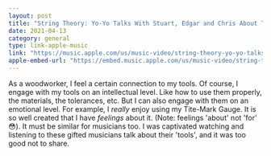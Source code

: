 ```yaml
---
layout: post
title: "String Theory: Yo-Yo Talks With Stuart, Edgar and Chris About Their Instruments"
date: 2021-04-13
category: general
type: link-apple-music
link: "https://music.apple.com/us/music-video/string-theory-yo-yo-talks-stuart-edgar-chris-about/570059767"
apple-embed-url: "https://embed.music.apple.com/us/music-video/string-theory-yo-yo-talks-stuart-edgar-chris-about/570059767"
---
```

As a woodworker, I feel a certain connection to my tools. Of course, I engage with my tools on an intellectual level. Like how to use them properly, the materials, the tolerances, etc. But I can also engage with them on an emotional level. For example, I _really_ enjoy using my Tite-Mark Gauge. It is so well created that I have _feelings_ about it. (Note: feelings 'about' not 'for' 😳).
It must be similar for musicians too. I was captivated watching and listening to these gifted musicians talk about their 'tools', and it was too good not to share.
